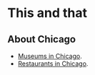 # This and that

## About Chicago

- [Museums in Chicago](chicago_museums).
- [Restaurants in Chicago](chicago_restaurants).
